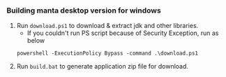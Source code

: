 ### Building manta desktop version for windows
1. Run `download.ps1` to download & extract jdk and other libraries.
    - If you couldn't run PS script because of Security Exception, run as below
    ```
    powershell -ExecutionPolicy Bypass -command .\download.ps1
    ```
2. Run `build.bat` to generate application zip file for download.
